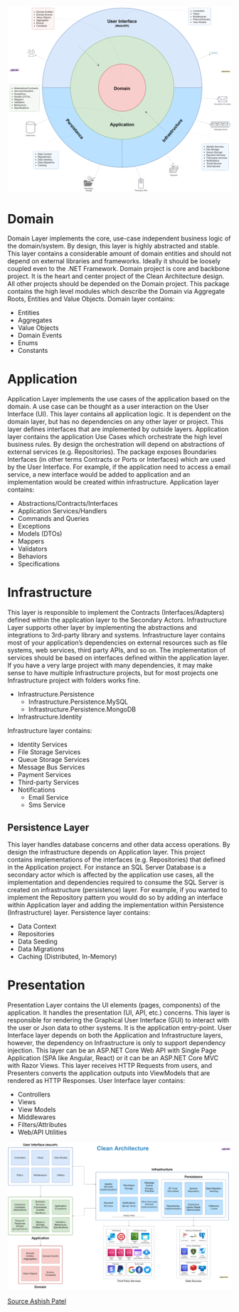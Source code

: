 ![Onion layers](assets/clean-architecture-onion.png)

# Domain
Domain Layer implements the core, use-case independent business logic of the domain/system. By design, this layer is highly abstracted and stable. This layer contains a considerable amount of domain entities and should not depend on external libraries and frameworks. Ideally it should be loosely coupled even to the .NET Framework.
Domain project is core and backbone project. It is the heart and center project of the Clean Architecture design. All other projects should be depended on the Domain project.
This package contains the high level modules which describe the Domain via Aggregate Roots, Entities and Value Objects.
Domain layer contains:
- Entities
- Aggregates
- Value Objects
- Domain Events
- Enums
- Constants

# Application
Application Layer implements the use cases of the application based on the domain. A use case can be thought as a user interaction on the User Interface (UI). This layer contains all application logic. It is dependent on the domain layer, but has no dependencies on any other layer or project. This layer defines interfaces that are implemented by outside layers.
Application layer contains the application Use Cases which orchestrate the high level business rules. By design the orchestration will depend on abstractions of external services (e.g. Repositories). The package exposes Boundaries Interfaces (in other terms Contracts or Ports or Interfaces) which are used by the User Interface.
For example, if the application need to access a email service, a new interface would be added to application and an implementation would be created within infrastructure.
Application layer contains:
- Abstractions/Contracts/Interfaces
- Application Services/Handlers
- Commands and Queries
- Exceptions
- Models (DTOs)
- Mappers
- Validators
- Behaviors
- Specifications

# Infrastructure
This layer is responsible to implement the Contracts (Interfaces/Adapters) defined within the application layer to the Secondary Actors. Infrastructure Layer supports other layer by implementing the abstractions and integrations to 3rd-party library and systems.
Infrastructure layer contains most of your application’s dependencies on external resources such as file systems, web services, third party APIs, and so on. The implementation of services should be based on interfaces defined within the application layer.
If you have a very large project with many dependencies, it may make sense to have multiple Infrastructure projects, but for most projects one Infrastructure project with folders works fine.
- Infrastructure.Persistence
  - Infrastructure.Persistence.MySQL
  - Infrastructure.Persistence.MongoDB
- Infrastructure.Identity

Infrastructure layer contains:
- Identity Services
- File Storage Services
- Queue Storage Services
- Message Bus Services
- Payment Services
- Third-party Services
- Notifications
  - Email Service
  - Sms Service

## Persistence Layer
This layer handles database concerns and other data access operations. By design the infrastructure depends on Application layer. This project contains implementations of the interfaces (e.g. Repositories) that defined in the Application project.
For instance an SQL Server Database is a secondary actor which is affected by the application use cases, all the implementation and dependencies required to consume the SQL Server is created on infrastructure (persistence) layer.
For example, if you wanted to implement the Repository pattern you would do so by adding an interface within Application layer and adding the implementation within Persistence (Infrastructure) layer.
Persistence layer contains:
- Data Context
- Repositories
- Data Seeding
- Data Migrations
- Caching (Distributed, In-Memory)

# Presentation
Presentation Layer contains the UI elements (pages, components) of the application. It handles the presentation (UI, API, etc.) concerns. This layer is responsible for rendering the Graphical User Interface (GUI) to interact with the user or Json data to other systems. It is the application entry-point.
User Interface layer depends on both the Application and Infrastructure layers, however, the dependency on Infrastructure is only to support dependency injection. This layer can be an ASP.NET Core Web API with Single Page Application (SPA like Angular, React) or it can be an ASP.NET Core MVC with Razor Views.
This layer receives HTTP Requests from users, and Presenters converts the application outputs into ViewModels that are rendered as HTTP Responses.
User Interface layer contains:
- Controllers
- Views
- View Models
- Middlewares
- Filters/Attributes
- Web/API Utilities

![Onion layers](assets/clean-architecture-layers.png)

[Source Ashish Patel](https://medium.com/dotnet-hub/clean-architecture-with-dotnet-and-dotnet-core-aspnetcore-overview-introduction-getting-started-ec922e53bb97) 